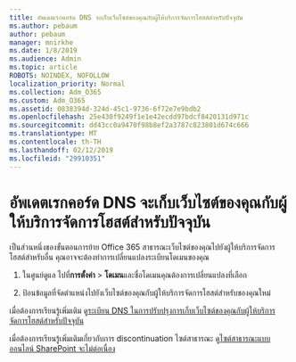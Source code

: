 ```yaml
---
title: อัพเดตเรกคอร์ด DNS จะเก็บเว็บไซต์ของคุณกับผู้ให้บริการจัดการโฮสต์สำหรับปัจจุบัน
ms.author: pebaum
author: pebaum
manager: mnirkhe
ms.date: 1/8/2019
ms.audience: Admin
ms.topic: article
ROBOTS: NOINDEX, NOFOLLOW
localization_priority: Normal
ms.collection: Adm_O365
ms.custom: Adm_O365
ms.assetid: 0838394d-324d-45c1-9736-6f72e7e9bdb2
ms.openlocfilehash: 25e430f9249f1e1e42ecdd97bdcf8420131d971c
ms.sourcegitcommit: dd43cc0a9470f98b8ef2a3787c823801d674c666
ms.translationtype: MT
ms.contentlocale: th-TH
ms.lasthandoff: 02/12/2019
ms.locfileid: "29910351"
---
```

# <a name="update-dns-records-to-keep-your-website-with-your-current-hosting-provider"></a>อัพเดตเรกคอร์ด DNS จะเก็บเว็บไซต์ของคุณกับผู้ให้บริการจัดการโฮสต์สำหรับปัจจุบัน

เป็นส่วนหนึ่งของขั้นตอนการย้าย Office 365 สาธารณะเว็บไซต์ของคุณไปยังผู้ให้บริการจัดการโฮสต์สำหรับอื่น คุณอาจจะต้องทำการเปลี่ยนแปลงระเบียนโดเมนของคุณ
  
1. ในศูนย์ดูแล ไปที่**การตั้งค่า** \> **โดเมน**และชื่อโดเมนคุณต้องการเปลี่ยนแปลงที่เลือก 
    
2. ป้อนข้อมูลที่จัดตำแหน่งไปยังเว็บไซต์ของคุณกับผู้ให้บริการจัดการโฮสต์สำหรับของคุณใหม่
    
เมื่อต้องการเรียนรู้เพิ่มเติม ดู[ระเบียน DNS ในการปรับปรุงการเก็บเว็บไซต์ของคุณกับผู้ให้บริการจัดการโฮสต์สำหรับปัจจุบัน](https://support.office.com/article/update-dns-records-to-keep-your-website-with-your-current-hosting-provider-2c4cf347-b897-45c1-a71f-210bdc8f1061) 
  
เมื่อต้องการเรียนรู้เพิ่มเติมเกี่ยวกับการ discontinuation ไซต์สาธารณะ ดู[ไซต์สาธารณะแบบออนไลน์ SharePoint จะไม่ต่อเนื่อง](https://support.office.com/article/sharepoint-online-public-websites-to-be-discontinued-e86bfd2f-5c7d-446f-a430-7cfcc0130916?ui=en-US&amp;rs=en-US&amp;ad=US) 
  


